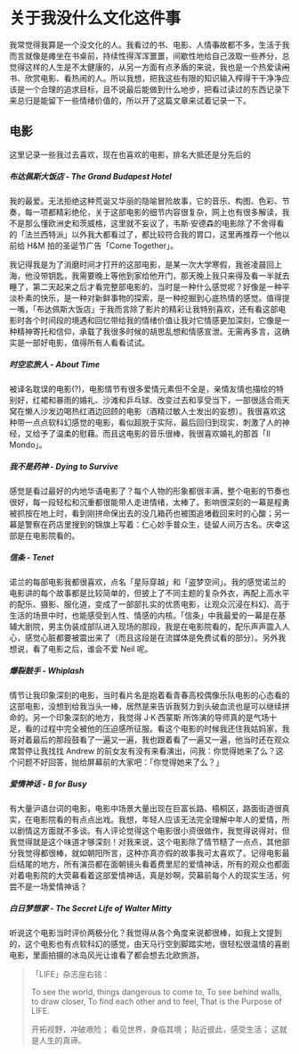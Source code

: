 # 关于我没什么文化这件事

我常觉得我算是一个没文化的人。我看过的书、电影、人情<del>事</del>故都不多，生活于我而言就像是瘫坐在书桌前，持续性得浑浑噩噩，间歇性地给自己汲取一些养分，总觉得这样的人生是不太健康的，从另一方面有点矛盾的来说，我也是一个热爱读<del>闲</del>书、欣赏电影、看热闹的人。所以我想，把我这些有限的知识输入榨得干干净净应该是一个合理的追求目标，且不说最后能做到什么地步，把看过读过的东西记录下来总归是能留下一些情绪价值的，所以开了这篇文章来试着记录一下。

## 电影

这里记录一些我过去喜欢，现在也喜欢的电影，排名大抵还是分先后的

##### 布达佩斯大饭店 - *The Grand Budapest Hotel*

我的最爱。无法拒绝这种荒诞又华丽的隐喻冒险故事，它的音乐、构图、色彩、节奏，每一项都精彩绝伦，关于这部电影的细节内容很复杂，网上也有很多解读，我不是那么懂欧洲史和茨威格，这里就不妄议了，韦斯·安德森的电影除了不舍得看的「法兰西特派」以外我大都看过了，都比较符合我的胃口，这里再推荐一个他以前给 H&M 拍的圣诞节广告「Come Together」。

我记得我是为了消磨时间才打开的这部电影，是某一次大学寒假，我爸凌晨回上海，他没带钥匙，我需要晚上等他到家给他开门，那天晚上我只来得及看一半就去睡了，第二天起来之后才看完整部电影的，当时是一种什么感觉呢？好像是一种平淡朴素的快乐，是一种对新鲜事物的探索，是一种挖掘到心底热情的感觉。值得提一嘴，「布达佩斯大饭店」于我而言除了影片的精彩让我特别喜欢，还有看这部电影时各个时间段的境遇和回忆带给我的情绪价值让我对它情感更加深刻，它像是一种精神寄托和信仰，承载了我很多时候的胡思乱想和情感宣泄。无需再多言，这确实是一部好电影，值得所有人看看试试。

##### 时空恋旅人 - *About Time*

被译名耽误的电影(?)，电影情节有很多爱情元素但不全是，亲情友情也描绘的特别好，红裙和暴雨的婚礼、沙滩和乒乓球、改变过去和享受当下，一部很适合雨天窝在懒人沙发边喝热红酒边回顾的电影（酒精过敏人士发出的妄想）。我很喜欢这种带一点点软科幻感觉的电影，看似超脱于实际，最后回归到现实，刺激了人的神经，又给予了温柔的慰藉。而且这电影的音乐很棒，我很喜欢婚礼的那首「Il Mondo」。

##### 我不是药神 - *Dying to Survive*

感觉是看过最好的内地华语电影了？每个人物的形象都很丰满，整个电影的节奏也很好，每一段轻松和沉重都很能带人走进情绪，太棒了。影响很深刻的一幕是程勇被抓按在地上时，看到刚拼命保出去的没几箱药也被围追堵截回来时的心酸；另一幕是警察在药店里搜到的锦旗上写着：仁心妙手普众生，徒留人间万古名。庆幸这部是在电影院看的。

##### 信条 - *Tenet*

诺兰的每部电影我都很喜欢，点名「星际穿越」和「盗梦空间」。我的感觉诺兰的电影讲的每个故事都是比较简单的，但披上了不同主题的复杂外衣，再配上高水平的配乐、摄影、服化道，变成了一部部扎实的优质电影，让观众沉浸在科幻、高于生活的场景中时，也能感受到人性、情感的内核。「信条」中我最爱的一幕是在基辅大剧院，男主伪装成部队进入现场的那段，我是在电影院看的，配乐声声震入人心，感觉心脏都要被震出来了（而且这段是在流媒体是免费试看的部分）。另外我想说，看了电影之后，谁会不爱 Neil 呢。

##### 爆裂鼓手 - *Whiplash*

情节让我印象深刻的电影，当时看片名是抱着看青春高校偶像乐队电影的心态看的这部电影，没想到给我当头一棒，居然是来告诉我努力到头破血流也是可以继续拼命的。另一个印象深刻的地方，我觉得 J·K·西蒙斯 所饰演的导师真的是气场十足，看的过程中完全被他的压迫感所征服。看这个电影的时候我还住我姑妈家，我哥对着最后的那段鼓看了一遍又一遍，我也跟着看了一遍又一遍，他当时还在观众席暂停让我找找 Andrew 的前女友有没有来看演出，问我：你觉得她来了么？这个问题不好回答，抛给屏幕前的大家吧：「你觉得她来了么？」

##### 爱情神话 - *B for Busy*

有大量沪语台词的电影，电影中场景大量出现在巨富长路、梧桐区，路面街道很真实，在电影院看的有点点出戏。我想，年轻人应该无法完全理解中年人的爱情，所以剧情这方面就不多谈。有人评论觉得这个电影很小资很做作，我觉得说得对，但我觉得就是这个味道才够深刻！对我来说，这个电影除了情节糙了一点点，其他部分我觉得都很棒，就如朝阳所言，这种亦真亦假的故事我可太喜欢了。记得电影最后结尾的地方，所有演员都在面朝镜头看着费里尼的爱情神话，所有的观众也都面对着电影院的大荧幕看着这部爱情神话，真是妙啊，荧幕前每个人的现实生活，何尝不是一场爱情神话？

##### 白日梦想家 - *The Secret Life of Walter Mitty*

听说这个电影当时评价两极分化？我觉得从各个角度来说都很棒，如我上文提到的，这个电影也有点软科幻的感觉，由天马行空到脚踏实地，很轻松很温情的喜剧电影，里面拍摄的冰岛风光让谁看了都会想去北欧旅游。

> 「LIFE」杂志座右铭：
>
> To see the world, things dangerous to come to,
> To see behind walls, to draw closer,
> To find each other and to feel,
> That is the Purpose of LIFE.
>
> 开拓视野，冲破艰险；
> 看见世界，身临其境；
> 贴近彼此，感受生活；
> 这就是人生的真谛。

















